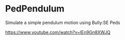 # PedPendulum
Simulate a simple pendulum motion using Bully:SE Peds

https://www.youtube.com/watch?v=IEn9Gn8XWJQ
